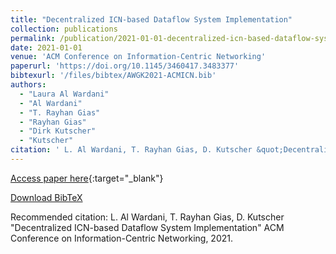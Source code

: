 ```yaml
---
title: "Decentralized ICN-based Dataflow System Implementation"
collection: publications
permalink: /publication/2021-01-01-decentralized-icn-based-dataflow-system-implementa
date: 2021-01-01
venue: 'ACM Conference on Information-Centric Networking'
paperurl: 'https://doi.org/10.1145/3460417.3483377'
bibtexurl: '/files/bibtex/AWGK2021-ACMICN.bib'
authors:
  - "Laura Al Wardani"
  - "Al Wardani"
  - "T. Rayhan Gias"
  - "Rayhan Gias"
  - "Dirk Kutscher"
  - "Kutscher"
citation: ' L. Al Wardani, T. Rayhan Gias, D. Kutscher &quot;Decentralized ICN-based Dataflow System Implementation&quot; ACM Conference on Information-Centric Networking, 2021.'
---
```


[Access paper here](https://doi.org/10.1145/3460417.3483377){:target="_blank"}

[Download BibTeX](/files/bibtex/AWGK2021-ACMICN.bib)

Recommended citation:  L. Al Wardani, T. Rayhan Gias, D. Kutscher "Decentralized ICN-based Dataflow System Implementation" ACM Conference on Information-Centric Networking, 2021.